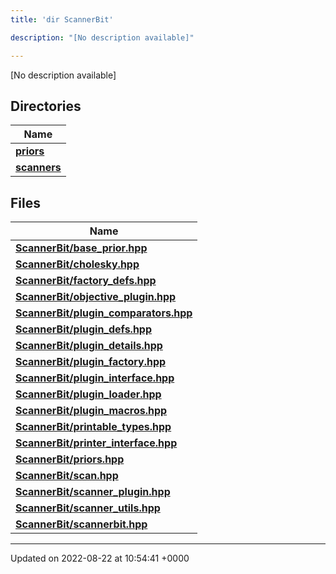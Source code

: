```yaml
---
title: 'dir ScannerBit'

description: "[No description available]"

---
```







[No description available]

## Directories

| Name           |
| -------------- |
| **[priors](/documentation/code/gambit_2-2/files/dir_fcd5a9dbbf1819829d7ec1014844ab30/#dir-priors)**  |
| **[scanners](/documentation/code/gambit_2-2/files/dir_d8899288cb095d9f40a7187612d7e0b7/#dir-scanners)**  |

## Files

| Name           |
| -------------- |
| **[ScannerBit/base_prior.hpp](/documentation/code/gambit_2-2/files/base__prior_8hpp/#file-base-prior.hpp)**  |
| **[ScannerBit/cholesky.hpp](/documentation/code/gambit_2-2/files/cholesky_8hpp/#file-cholesky.hpp)**  |
| **[ScannerBit/factory_defs.hpp](/documentation/code/gambit_2-2/files/factory__defs_8hpp/#file-factory-defs.hpp)**  |
| **[ScannerBit/objective_plugin.hpp](/documentation/code/gambit_2-2/files/objective__plugin_8hpp/#file-objective-plugin.hpp)**  |
| **[ScannerBit/plugin_comparators.hpp](/documentation/code/gambit_2-2/files/plugin__comparators_8hpp/#file-plugin-comparators.hpp)**  |
| **[ScannerBit/plugin_defs.hpp](/documentation/code/gambit_2-2/files/plugin__defs_8hpp/#file-plugin-defs.hpp)**  |
| **[ScannerBit/plugin_details.hpp](/documentation/code/gambit_2-2/files/plugin__details_8hpp/#file-plugin-details.hpp)**  |
| **[ScannerBit/plugin_factory.hpp](/documentation/code/gambit_2-2/files/plugin__factory_8hpp/#file-plugin-factory.hpp)**  |
| **[ScannerBit/plugin_interface.hpp](/documentation/code/gambit_2-2/files/plugin__interface_8hpp/#file-plugin-interface.hpp)**  |
| **[ScannerBit/plugin_loader.hpp](/documentation/code/gambit_2-2/files/plugin__loader_8hpp/#file-plugin-loader.hpp)**  |
| **[ScannerBit/plugin_macros.hpp](/documentation/code/gambit_2-2/files/plugin__macros_8hpp/#file-plugin-macros.hpp)**  |
| **[ScannerBit/printable_types.hpp](/documentation/code/gambit_2-2/files/printable__types_8hpp/#file-printable-types.hpp)**  |
| **[ScannerBit/printer_interface.hpp](/documentation/code/gambit_2-2/files/printer__interface_8hpp/#file-printer-interface.hpp)**  |
| **[ScannerBit/priors.hpp](/documentation/code/gambit_2-2/files/priors_8hpp/#file-priors.hpp)**  |
| **[ScannerBit/scan.hpp](/documentation/code/gambit_2-2/files/scan_8hpp/#file-scan.hpp)**  |
| **[ScannerBit/scanner_plugin.hpp](/documentation/code/gambit_2-2/files/scanner__plugin_8hpp/#file-scanner-plugin.hpp)**  |
| **[ScannerBit/scanner_utils.hpp](/documentation/code/gambit_2-2/files/scanner__utils_8hpp/#file-scanner-utils.hpp)**  |
| **[ScannerBit/scannerbit.hpp](/documentation/code/gambit_2-2/files/scannerbit_8hpp/#file-scannerbit.hpp)**  |






-------------------------------

Updated on 2022-08-22 at 10:54:41 +0000
